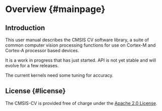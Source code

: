 # Overview {#mainpage}

## Introduction

This user manual describes the CMSIS CV software library, a suite of common computer vision processing functions for use on Cortex-M and Cortex-A processor based devices.

It is a work in progress that has just started. API is not yet stable and will evolve for a few releases.

The current kernels need some tuning for accuracy.

## License {#license}

The CMSIS-CV is provided free of charge under the [Apache 2.0 License](https://raw.githubusercontent.com/ARM-software/CMSIS-DSP/main/LICENSE).
